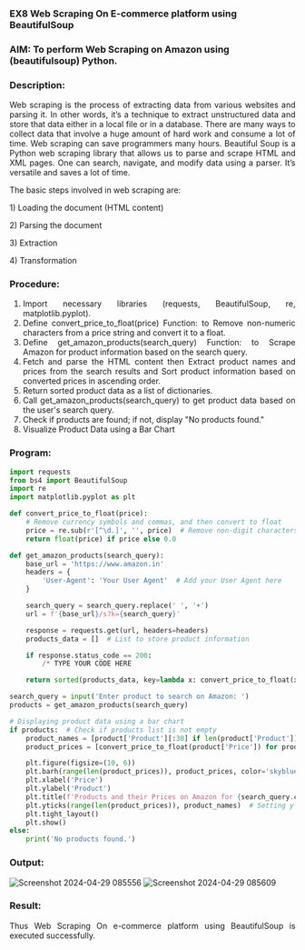 ### EX8 Web Scraping On E-commerce platform using BeautifulSoup
### AIM: To perform Web Scraping on Amazon using (beautifulsoup) Python.
### Description: 
<div align = "justify">
Web scraping is the process of extracting data from various websites and parsing it. In other words, it’s a technique 
to extract unstructured data and store that data either in a local file or in a database. 
There are many ways to collect data that involve a huge amount of hard work and consume a lot of time. Web scraping can save programmers many hours. Beautiful Soup is a Python web scraping library that allows us to parse and scrape HTML and XML pages. 
One can search, navigate, and modify data using a parser. It’s versatile and saves a lot of time.
<p>The basic steps involved in web scraping are:
<p>1) Loading the document (HTML content)
<p>2) Parsing the document
<p>3) Extraction
<p>4) Transformation

### Procedure:

1) Import necessary libraries (requests, BeautifulSoup, re, matplotlib.pyplot).
2) Define convert_price_to_float(price) Function: to Remove non-numeric characters from a price string and convert it to a float.
3) Define get_amazon_products(search_query) Function: to Scrape Amazon for product information based on the search query.
4) Fetch and parse the HTML content then Extract product names and prices from the search results and Sort product information based on converted prices in ascending order.
5) Return sorted product data as a list of dictionaries.
6) Call get_amazon_products(search_query) to get product data based on the user's search query.
7) Check if products are found; if not, display "No products found."
8) Visualize Product Data using a Bar Chart

### Program:
```PYTHON
import requests
from bs4 import BeautifulSoup
import re
import matplotlib.pyplot as plt

def convert_price_to_float(price):
    # Remove currency symbols and commas, and then convert to float
    price = re.sub(r'[^\d.]', '', price)  # Remove non-digit characters except '.'
    return float(price) if price else 0.0

def get_amazon_products(search_query):
    base_url = 'https://www.amazon.in'
    headers = {
        'User-Agent': 'Your User Agent'  # Add your User Agent here
    }

    search_query = search_query.replace(' ', '+')
    url = f'{base_url}/s?k={search_query}'

    response = requests.get(url, headers=headers)
    products_data = []  # List to store product information

    if response.status_code == 200:
        /* TYPE YOUR CODE HERE

    return sorted(products_data, key=lambda x: convert_price_to_float(x['Price']))

search_query = input('Enter product to search on Amazon: ')
products = get_amazon_products(search_query)

# Displaying product data using a bar chart
if products:  # Check if products list is not empty
    product_names = [product['Product'][:30] if len(product['Product']) > 30 else product['Product'] for product in products]
    product_prices = [convert_price_to_float(product['Price']) for product in products]

    plt.figure(figsize=(10, 6))
    plt.barh(range(len(product_prices)), product_prices, color='skyblue')
    plt.xlabel('Price')
    plt.ylabel('Product')
    plt.title(f'Products and their Prices on Amazon for {search_query.capitalize()} (Ascending Order)')
    plt.yticks(range(len(product_prices)), product_names)  # Setting y-axis labels as shortened product names
    plt.tight_layout()
    plt.show()
else:
    print('No products found.')

```

### Output:
![Screenshot 2024-04-29 085556](https://github.com/mathes6112004/WDM_EXP8/assets/119477782/84480407-487d-494d-bbf4-907b30fd6b54)
![Screenshot 2024-04-29 085609](https://github.com/mathes6112004/WDM_EXP8/assets/119477782/8094594a-e29e-4f8c-b7e3-bf9710ad72bc)

### Result:
Thus Web Scraping On e-commerce platform using BeautifulSoup is executed successfully.

